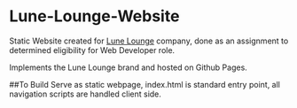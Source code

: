# Lune-Lounge-Website
Static Website created for [Lune Lounge](https://www.instagram.com/lunedubai) company, done as an assignment to determined eligibility for Web Developer role. 

Implements the Lune Lounge brand and hosted on Github Pages.

##To Build
Serve as static webpage, index.html is standard entry point, all navigation scripts are handled client side.
